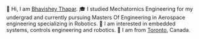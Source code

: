 👋 Hi, I am [Bhavishey Thapar](https://bhavisheythapar.com/).
🎓 I studied Mechatornics Engineering for my undergrad and currently pursuing Masters Of Engineering in Aerospace engineering specializing in Robotics.
👀 I am interested in embedded systems, controls engineering and robotics.
🍁 I am from [Toronto](https://www.toronto.ca/), Canada.


<!---
bhavisheythapar/bhavisheythapar is a ✨ special ✨ repository because its `README.md` (this file) appears on your GitHub profile.
You can click the Preview link to take a look at your changes.
--->
